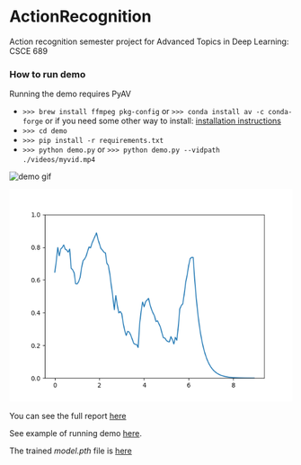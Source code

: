 # ActionRecognition
Action recognition semester project for Advanced Topics in Deep Learning: CSCE 689

### How to run demo

Running the demo requires PyAV
- `>>> brew install ffmpeg pkg-config` or `>>> conda install av -c conda-forge`
or if you need some other way to install: [installation instructions](https://docs.mikeboers.com/pyav/develop/overview/installation.html)
- `>>> cd demo`
- `>>> pip install -r requirements.txt`
- `>>> python demo.py` or `>>> python demo.py --vidpath ./videos/myvid.mp4`

![demo gif](./demo/results/demo.gif)

![demo graph](./demo/results/demo.png)

You can see the full report [here](https://github.com/josiahcoad/ActionRecognition/blob/master/689%20Report%201.pdf)

See example of running demo [here](https://youtu.be/Yi-h_lC-KSg).

The trained *model.pth* file is [here](https://github.com/josiahcoad/ActionRecognition/blob/master/demo/assets/model.pth)
